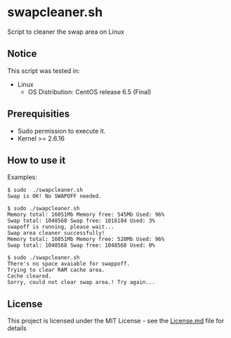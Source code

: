 # swapcleaner.sh

Script to cleaner the swap area on Linux

## Notice

This script was tested in:

* Linux
  * OS Distribution: CentOS release 6.5 (Final)

## Prerequisities

* Sudo permission to execute it.
* Kernel >= 2.6.16 

## How to use it

Examples:
```
$ sudo  ./swapcleaner.sh
Swap is OK! No SWAPOFF needed.

$ sudo ./swapcleaner.sh
Memory total: 16051Mb Memory free: 545Mb Used: 96%
Swap total: 1048568 Swap free: 1016184 Used: 3%
swapoff is running, please wait...
Swap area cleaner successfully!
Memory total: 16051Mb Memory free: 520Mb Used: 96%
Swap total: 1048568 Swap free: 1048568 Used: 0%

$ sudo ./swapcleaner.sh
There's no space avaiable for swappoff.
Trying to clear RAM cache area.
Cache cleared.
Sorry, could not clear swap area.! Try again...
```

## License

This project is licensed under the MIT License - see the [License.md](License.md) file for details
